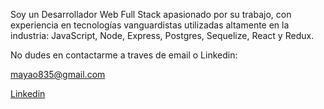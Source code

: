 Soy un Desarrollador Web Full Stack apasionado por su trabajo, con experiencia en tecnologías vanguardistas utilizadas altamente en la industria: JavaScript, Node, Express, Postgres, Sequelize, React y Redux.

No dudes en contactarme a traves de email o Linkedin:

mayao835@gmail.com

[Linkedin](https://www.linkedin.com/in/oscarmayacuellar/)
